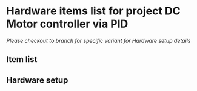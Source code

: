 # Hardware items list for project DC Motor controller via PID 

*Please checkout to branch for specific variant for Hardware setup details*

## Item list 
## Hardware setup
